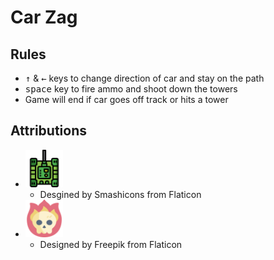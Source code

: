 # Car Zag

## Rules
- <kbd>&uarr;</kbd> & <kbd>&larr;</kbd> keys to change direction of car and stay on the path
- <kbd>space</kbd> key to fire ammo and shoot down the towers
- Game will end if car goes off track or hits a tower

## Attributions
- <a href="src/images/tankv.png"><img src="src/images/tankv.png" width="60px"></img></a>
  - Desgined by Smashicons from Flaticon
- <a href="src/images/skull.png"><img src="src/images/skull.png" width="60px"></img></a>
  - Designed by Freepik from Flaticon
